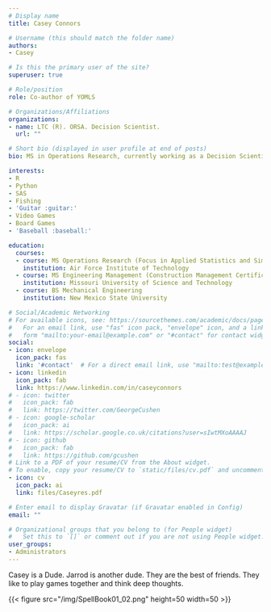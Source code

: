 ```yaml
---
# Display name
title: Casey Connors

# Username (this should match the folder name)
authors:
- Casey

# Is this the primary user of the site?
superuser: true

# Role/position
role: Co-author of YOMLS

# Organizations/Affiliations
organizations:
- name: LTC (R). ORSA. Decision Scientist. 
  url: ""

# Short bio (displayed in user profile at end of posts)
bio: MS in Operations Research, currently working as a Decision Scientist, heavily involved in model development. Interests in learning and developing in the Data Science space.

interests:
- R
- Python
- SAS
- Fishing
- 'Guitar :guitar:'
- Video Games
- Board Games
- 'Baseball :baseball:'

education:
  courses:
  - course: MS Operations Research (Focus in Applied Statistics and Simulation)
    institution: Air Force Institute of Technology
  - course: MS Engineering Management (Construction Management Certificate)
    institution: Missouri University of Science and Technology
  - course: BS Mechanical Engineering
    institution: New Mexico State University

# Social/Academic Networking
# For available icons, see: https://sourcethemes.com/academic/docs/page-builder/#icons
#   For an email link, use "fas" icon pack, "envelope" icon, and a link in the
#   form "mailto:your-email@example.com" or "#contact" for contact widget.
social:
- icon: envelope
  icon_pack: fas
  link: '#contact'  # For a direct email link, use "mailto:test@example.org".
- icon: linkedin
  icon_pack: fab
  link: https://www.linkedin.com/in/caseyconnors
# - icon: twitter
#   icon_pack: fab
#   link: https://twitter.com/GeorgeCushen
# - icon: google-scholar
#   icon_pack: ai
#   link: https://scholar.google.co.uk/citations?user=sIwtMXoAAAAJ
# - icon: github
#   icon_pack: fab
#   link: https://github.com/gcushen
# Link to a PDF of your resume/CV from the About widget.
# To enable, copy your resume/CV to `static/files/cv.pdf` and uncomment the lines below.
- icon: cv
  icon_pack: ai
  link: files/Caseyres.pdf

# Enter email to display Gravatar (if Gravatar enabled in Config)
email: ""

# Organizational groups that you belong to (for People widget)
#   Set this to `[]` or comment out if you are not using People widget.
user_groups:
- Administrators
---
```


Casey is a Dude. Jarrod is another dude. They are the best of friends. They like to play games together and think deep thoughts.

{{< figure src="/img/SpellBook01_02.png" height=50 width=50 >}}


